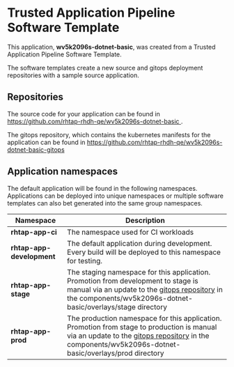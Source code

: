 # Trusted Application Pipeline Software Template

This application, **wv5k2096s-dotnet-basic**, was created from a Trusted Application Pipeline Software Template.

The software templates create a new source and gitops deployment repositories with a sample source application. 

## Repositories

The source code for your application can be found in [https://github.com/rhtap-rhdh-qe/wv5k2096s-dotnet-basic ](https://github.com/rhtap-rhdh-qe/wv5k2096s-dotnet-basic ).
 
The gitops repository, which contains the kubernetes manifests for the application can be found in 
[https://github.com/rhtap-rhdh-qe/wv5k2096s-dotnet-basic-gitops ](https://github.com/rhtap-rhdh-qe/wv5k2096s-dotnet-basic-gitops ) 

## Application namespaces 

The default application will be found in the following namespaces. Applications can be deployed into unique namespaces or multiple software templates can also bet generated into the same group namespaces.  

|  Namespace   |  Description   |  
| -------- | -------- |
| **rhtap-app-ci** | The namespace used for CI workloads |
| **rhtap-app-development** | The default application during development. Every build will be deployed to this namespace for testing. |
| **rhtap-app-stage** | The staging namespace for this application. Promotion from development to stage is manual via an update to the [gitops repository](https://github.com/rhtap-rhdh-qe/wv5k2096s-dotnet-basic-gitops ) in the components/wv5k2096s-dotnet-basic/overlays/stage directory |
| **rhtap-app-prod** | The production namespace for this application. Promotion from stage to production is manual via an update to the [gitops repository](https://github.com/rhtap-rhdh-qe/wv5k2096s-dotnet-basic-gitops ) in the components/wv5k2096s-dotnet-basic/overlays/prod directory |